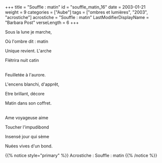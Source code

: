 +++
title = "Souffle : matin"
id = "souffle_matin_16"
date = 2003-01-21
weight = 9
categories = ["Aube"]
tags = ["ombres et lumières", "2003", "acrostiche"]
acrostiche = "Souffle : matin"
LastModifierDisplayName = "Barbara Post"
verseLength = 6
+++

Sous la lune je marche,

Où l'ombre dit : matin

Unique revient. L'arche

Flétrira nuit catin

 \
Feuilletée à l'aurore.

L'encens blanchi, d'apprêt,

Etre brillant, décore

Matin dans son coffret.

 \
Ame voyageuse aime

Toucher l'impudibond

Insensé jour qui sème

Nuées vives d'un bond.

{{% notice style="primary" %}}
Acrostiche : Souffle : matin
{{% /notice %}}
